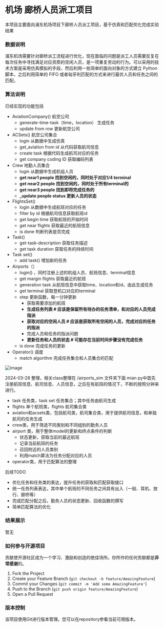 # 机场 廊桥人员派工项目

本项目主要面向浦东机场项目下廊桥人员派工项目，基于仿真和匹配优化完成实验结果

### 数据说明

浦东机场需要针对廊桥派工流程进行优化，现在面临的问题是派工人员需要反复在每次任务中寻找满足对应资质的空闲人员，是一项重复劳动的行为。可以采用的技术方案是采用仿真模拟的手段，然后利用一些简单的面向对象的方式建立 Python 脚本，之后利用简单的 FIFO 或者匈牙利匹配的方式来进行最优人员和任务之间的匹配。

### 算法说明
已经实现的功能包括

- AviationCompany() 航空公司
    - generate-time-task（time，location） 生成任务
    - update from row 更新航空公司
- ACSets() 航空公司集合
    - login 从数据中生成仿真
    - get_aviation from id 从代码获取航司信息
    - create task 根据代码生成航司对应的任务
    - get company coding ID 获取编码列表
- Crew 地勤人员集合
    - login 从数据中生成机组人员
    - **get near1 people 找到空闲的，同时处于对应1/4 terminal**
    - **get near2 people 找到空闲的，同时处于所有terminal的**
    - **get near3 people 找到即将完成任务的**
    - **_update people status 更新人员的状态**
- FlightsSet()
    - login 从数据中生成航班对应的任务
    - filter by id 根据航司信息获取航班id
    - get begin time 获取航班的开始时间
    - get near flights 获取最近的航班信息
    - is done 判断列表是否完成
- Task()
    - get-task-description 获取任务描述
    - get task duration 获取任务的持续时间
- Task set()
    - add task() 增加新的任务
- Airports（）
    - login() ，同时注册上述的机组人员、航班信息、terminal信息
    - get margin flights 获取最近的航班
    - generation task 从航班信息中获取time、location和id，由此生成任务
    - get terminal 获取登机口对应的terminal
    - step 更新函数，每一分钟更新
        - 获取需要添加的航班
        - **生成任务列表  # 应该是保留所有待办的任务清单，和对应的人员完成指派**
        - **获取对应的空闲人员 # 应该是获取所有空闲的人员，完成对应的任务的指派**
        - 完成人员和任务的指派问题
        - **更新任务和人员的状态 # 可能存在当前时间步骤没有完成任务**
    - is done 完成任务的更新
- Operator() 调度
    - match algorithm 完成任务集合和人员集合的匹配

![image](https://github.com/Yshen-group/proj_airport_bridge/assets/72689497/b499c788-4797-47c0-b1b3-2305e59e6025)

2024-03-28 整理，相关class整理在 /airports_sim 文件夹下面
mian py中首先注册航班信息、航司信息、人员信息，之后在有航班的情况下，不断的按照分钟来进行。

- task 任务类，task set 任务集合；其中任务由航司生成
- flights 单个航班类，flights 航司集合类
- aviation和acsets类，包括航司类，航司集合类，用于提供航司信息，和单独航司的任务生成
- crew类，用于筛选不同类别和不同组别的勤务人员
- airport 类，用于整体model的更新和终点条件的判断
    - 状态更新，获取当前的最近航班
    - 记录当前航班的任务
    - 召回附近的人员类别
    - 利用match算法为任务分配对应的人员
- operator类，用于匹配算法的整理

后续TODO
- 优化任务和任务类的表达，提升任务的获取和匹配获取接口
- 统一任务列表表达，其中单个航班的不同任务之间具有出入（一般、耳机、放行、廊桥等）
- 完成匹配分配之后，勤务人员的状态更新、回收函数的撰写
- 简单匹配算法的优化


### 结果展示

暂无

### 如何参与开源项目

贡献使开源社区成为一个学习、激励和创造的绝佳场所。你所作的任何贡献都是**非常感谢**的。


1. Fork the Project
2. Create your Feature Branch (`git checkout -b feature/AmazingFeature`)
3. Commit your Changes (`git commit -m 'Add some AmazingFeature'`)
4. Push to the Branch (`git push origin feature/AmazingFeature`)
5. Open a Pull Request

### 版本控制

该项目使用Git进行版本管理。您可以在repository参看当前可用版本。

